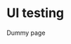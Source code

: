 # UI testing

<div>
    <e:example name="UI">
        <e:when>
            <e:browser url=":8081/ui">
                <step name="hasText">Dummy page</step>
                <step name="noParamsCheck"/>
            </e:browser>
        </e:when>
    </e:example>
</div>